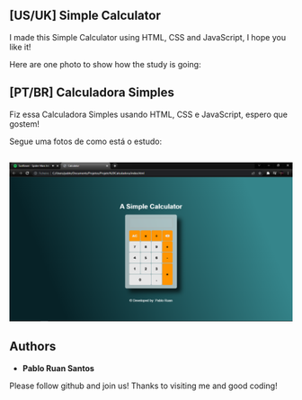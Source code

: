 ## [US/UK] Simple Calculator

I made this Simple Calculator using HTML, CSS and JavaScript, I hope you like it!<br>

Here are one photo to show how the study is going:<br>

## [PT/BR] Calculadora Simples

Fiz essa Calculadora Simples usando HTML, CSS e JavaScript, espero que gostem!<br>

Segue uma fotos de como está o estudo:<br>
##

![Spotify](https://github.com/PabloRuanP/calculator-js/blob/main/public/home.PNG)<br>


## Authors

* **Pablo Ruan Santos** 

Please follow github and join us!
Thanks to visiting me and good coding!
